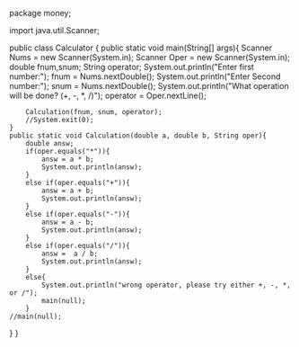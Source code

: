 package money;

import java.util.Scanner;


public class Calculator {
	public static void main(String[] args){
		Scanner Nums = new Scanner(System.in);
		Scanner Oper = new Scanner(System.in);
		double fnum,snum;
		String operator;
		System.out.println("Enter first number:");
		fnum = Nums.nextDouble();
		System.out.println("Enter Second number:");
		snum = Nums.nextDouble();
		System.out.println("What operation will be done? (+, -, *, /)");
		operator = Oper.nextLine();
		
		Calculation(fnum, snum, operator);	
		//System.exit(0);
	}
	public static void Calculation(double a, double b, String oper){
		double answ;
		if(oper.equals("*")){
			answ = a * b;
			System.out.println(answ);
		}
		else if(oper.equals("+")){
			answ = a + b;
			System.out.println(answ);
		}
		else if(oper.equals("-")){
			answ = a - b;
			System.out.println(answ);
		}
		else if(oper.equals("/")){
			answ =  a / b;
			System.out.println(answ);
		}
		else{
			System.out.println("wrong operator, please try either +, -, *, or /");
			main(null);
		}
	//main(null);
}
}
